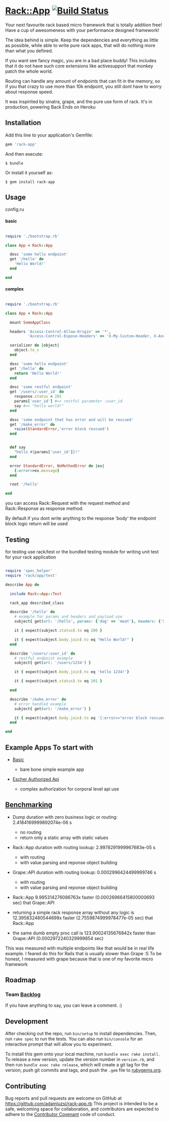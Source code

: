 # [Rack::App](http://rack-app.com/) [![Build Status][travis-image]][travis-link]

[travis-image]: https://travis-ci.org/rack-app/rack-app.svg?branch=master
[travis-link]: http://travis-ci.org/rack-app/rack-app
[travis-home]: http://travis-ci.org/

Your next favourite rack based micro framework that is totally addition free! 
Have a cup of awesomeness with your performance designed framework!

The idea behind is simple.
Keep the dependencies and everything as little as possible,
while able to write pure rack apps,
that will do nothing more than what you defined.

If you want see fancy magic, you are in a bad place buddy!
This includes that it do not have such core extensions like activesupport that monkey patch the whole world.

Routing can handle any amount of endpoints that can fit in the memory,
so if you that crazy to use more than 10k endpoint,
you still dont have to worry about response speed.

It was inspirited by sinatra, grape, and the pure use form of rack.
It's in production, powering Back Ends on Heroku

## Installation

Add this line to your application's Gemfile:

```ruby
gem 'rack-app'
```

And then execute:

    $ bundle

Or install it yourself as:

    $ gem install rack-app

## Usage

config.ru

#### basic 

```ruby

require './bootstrap.rb'

class App < Rack::App

  desc 'some hello endpoint'
  get '/hello' do
    'Hello World!'
  end

end

```

#### complex

```ruby

require './bootstrap.rb' 

class App < Rack::App

  mount SomeAppClass

  headers 'Access-Control-Allow-Origin' => '*',
          'Access-Control-Expose-Headers' => 'X-My-Custom-Header, X-Another-Custom-Header'

  serializer do |object|
    object.to_s
  end

  desc 'some hello endpoint'
  get '/hello' do
    return 'Hello World!'
  end

  desc 'some restful endpoint'
  get '/users/:user_id' do
    response.status = 201
    params['user_id'] #=> restful parameter :user_id
    say #=> "hello world!"
  end

  desc 'some endpoint that has error and will be rescued'
  get '/make_error' do
    raise(StandardError,'error block rescued')
  end


  def say
    "hello #{params['user_id']}!"
  end

  error StandardError, NoMethodError do |ex|
    {:error=>ex.message}
  end

  root '/hello'

end

```

you can access Rack::Request with the request method and 
Rack::Response as response method. 

By default if you dont write anything to the response 'body' the endpoint block logic return will be used

## Testing 

for testing use rack/test or the bundled testing module for writing unit test for your rack application

```ruby

require 'spec_helper'
require 'rack/app/test'

describe App do

  include Rack::App::Test

  rack_app described_class

  describe '/hello' do
    # example for params and headers and payload use
    subject{ get(url: '/hello', params: {'dog' => 'meat'}, headers: {'X-Cat' => 'fur'}, payload: 'some string') }

    it { expect(subject.status).to eq 200 }

    it { expect(subject.body.join).to eq "Hello World!" }
  end

  describe '/users/:user_id' do
    # restful endpoint example
    subject{ get(url: '/users/1234') }

    it { expect(subject.body.join).to eq 'hello 1234!'}

    it { expect(subject.status).to eq 201 }

  end

  describe '/make_error' do
    # error handled example
    subject{ get(url: '/make_error') }

    it { expect(subject.body.join).to eq '{:error=>"error block rescued"}' }
  end

end


```

## Example Apps To start with

* [Basic](https://github.com/rack-app/rack-app-example-basic)
  * bare bone simple example app 
  
* [Escher Authorized Api](https://github.com/rack-app/rack-app-example-escher)
  * complex authorization for corporal level api use

## [Benchmarking](https://github.com/adamluzsi/rack-app.rb-benchmark)

* Dump duration with zero business logic or routing: 2.4184169999892074e-06 s
  * no routing
  * return only a static array with static values
* Rack::App duration with routing lookup: 2.9978291999967683e-05 s
  * with routing 
  * with value parsing and reponse object building
* Grape::API duration with routing lookup: 0.0002996424499999746 s
  * with routing 
  * with value parsing and reponse object building

* Rack::App 9.995314276086763x faster (0.00026966415800000693 sec) that Grape::API
* returning a simple rack response array without any logic is 12.395832480544698x faster (2.7559874999978477e-05 sec) that Rack::App
* the same dumb empty proc call is 123.90024135676842x faster than Grape::API (0.0002972240329999854 sec)
  
This was measured with multiple endpoints like that would be in real life example.
I feared do this for Rails that is usually slower than Grape :S
To be honest, I measured with grape because that is one of my favorite micro framework

## Roadmap 

### Team [Backlog](https://docs.google.com/spreadsheets/d/19GGX51i6uCQQz8pQ-lvsIxu43huKCX-eC1526-RL3YA/edit?usp=sharing)

If you have anything to say, you can leave a comment. :)

## Development

After checking out the repo, run `bin/setup` to install dependencies. Then, run `rake spec` to run the tests. You can also run `bin/console` for an interactive prompt that will allow you to experiment.

To install this gem onto your local machine, run `bundle exec rake install`. To release a new version, update the version number in `version.rb`, and then run `bundle exec rake release`, which will create a git tag for the version, push git commits and tags, and push the `.gem` file to [rubygems.org](https://rubygems.org).

## Contributing

Bug reports and pull requests are welcome on GitHub at https://github.com/adamluzsi/rack-app.rb This project is intended to be a safe, welcoming space for collaboration, and contributors are expected to adhere to the [Contributor Covenant](contributor-covenant.org) code of conduct.


